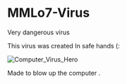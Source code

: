 # MMLo7-Virus
Very dangerous virus

This virus was created In safe hands (:

![Computer_Virus_Hero](https://github.com/M6YR/MMLo7-Virus/assets/117858901/9711c0fc-9806-4f8a-80b7-616a7d683899)

Made to blow up the computer .
